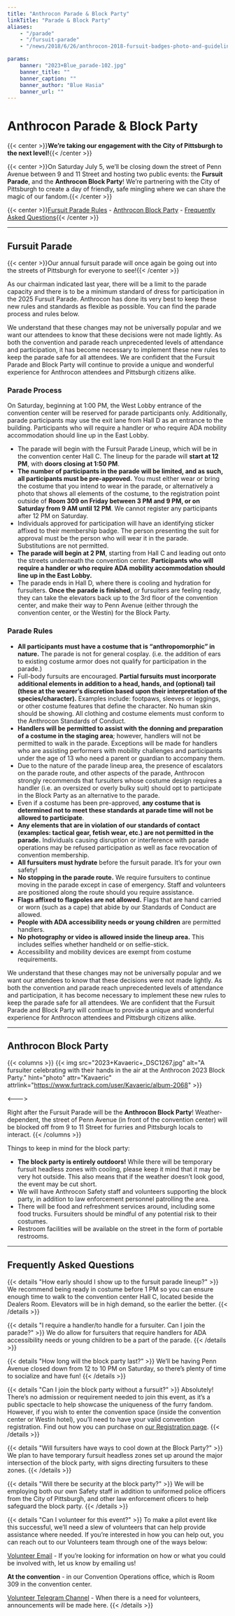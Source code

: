 ```yaml
---
title: "Anthrocon Parade & Block Party"
linkTitle: "Parade & Block Party"
aliases:
    - "/parade"
    - "/fursuit-parade"
    - "/news/2018/6/26/anthrocon-2018-fursuit-badges-photo-and-guidelines"

params:
    banner: "2023+Blue_parade-102.jpg"
    banner_title: ""
    banner_caption: ""
    banner_author: "Blue Hasia"
    banner_url: ""
---
```


# Anthrocon Parade & Block Party

{{< center >}}**We’re taking our engagement with the City of Pittsburgh to the next level!**{{< /center >}}

{{< center >}}On Saturday July 5, we’ll be closing down the street of Penn Avenue between 9 and 11 Street and hosting two public events: the **Fursuit Parade**, and the **Anthrocon Block Party**! We’re partnering with the City of Pittsburgh to create a day of friendly, safe mingling where we can share the magic of our fandom.{{< /center >}}

{{< center >}}[Fursuit Parade Rules](#fursuit-parade) - [Anthrocon Block Party](#anthrocon-block-party) - [Frequently Asked Questions](#frequently-asked-questions){{< /center >}}

***

## Fursuit Parade

{{< center >}}Our annual fursuit parade will once again be going out into the streets of Pittsburgh for everyone to see!{{< /center >}}

As our chairman indicated last year, there will be a limit to the parade capacity and there is to be a minimum standard of dress for participation in the 2025 Fursuit Parade. Anthrocon has done its very best to keep these new rules and standards as flexible as possible. You can find the parade process and rules below.

We understand that these changes may not be universally popular and we want our attendees to know that these decisions were not made lightly. As both the convention and parade reach unprecedented levels of attendance and participation, it has become necessary to implement these new rules to keep the parade safe for all attendees. We are confident that the Fursuit Parade and Block Party will continue to provide a unique and wonderful experience for Anthrocon attendees and Pittsburgh citizens alike.

### Parade Process

On Saturday, beginning at 1:00 PM, the West Lobby entrance of the convention center will be reserved for parade participants only. Additionally, parade participants may use the exit lane from Hall D as an entrance to the building. Participants who will require a handler or who require ADA mobility accommodation should line up in the East Lobby.

- The parade will begin with the Fursuit Parade Lineup, which will be in the convention center Hall C. The lineup for the parade will **start at 12 PM**, with **doors closing at 1:50 PM**.
- **The number of participants in the parade will be limited, and as such, all participants must be pre-approved.** You must either wear or bring the costume that you intend to wear in the parade, or alternatively a photo that shows all elements of the costume, to the registration point outside of **Room 309 on Friday between 3 PM and 9 PM, or on Saturday from 9 AM until 12 PM**. We cannot register any participants after 12 PM on Saturday.
- Individuals approved for participation will have an identifying sticker affixed to their membership badge. The person presenting the suit for approval must be the person who will wear it in the parade. Substitutions are not permitted.
- **The parade will begin at 2 PM**, starting from Hall C and leading out onto the streets underneath the convention center. **Participants who will require a handler or who require ADA mobility accommodation should line up in the East Lobby.**
- The parade ends in Hall D, where there is cooling and hydration for fursuiters. **Once the parade is finished**, or fursuiters are feeling ready, they can take the elevators back up to the 3rd floor of the convention center, and make their way to Penn Avenue (either through the convention center, or the Westin) for the Block Party.

### Parade Rules

- **All participants must have a costume that is “anthropomorphic” in nature.** The parade is not for general cosplay. (i.e. the addition of ears to existing costume armor does not qualify for participation in the parade.)
- Full-body fursuits are encouraged. **Partial fursuits must incorporate additional elements in addition to a head, hands, and (optional) tail (these at the wearer’s discretion based upon their interpretation of the species/character).** Examples include: footpaws, sleeves or leggings, or other costume features that define the character. No human skin should be showing. All clothing and costume elements must conform to the Anthrocon Standards of Conduct.
- **Handlers will be permitted to assist with the donning and preparation of a costume in the staging area**; however, handlers will not be permitted to walk in the parade. Exceptions will be made for handlers who are assisting performers with mobility challenges and participants under the age of 13 who need a parent or guardian to accompany them.
- Due to the nature of the parade lineup area, the presence of escalators on the parade route, and other aspects of the parade, Anthrocon strongly recommends that fursuiters whose costume design requires a handler (i.e. an oversized or overly bulky suit) should opt to participate in the Block Party as an alternative to the parade.
- Even if a costume has been pre-approved, **any costume that is determined not to meet these standards at parade time will not be allowed to participate**.
- **Any elements that are in violation of our standards of contact (examples: tactical gear, fetish wear, etc.) are not permitted in the parade.** Individuals causing disruption or interference with parade operations may be refused participation as well as face revocation of convention membership.
- **All fursuiters must hydrate** before the fursuit parade. It’s for your own safety!
- **No stopping in the parade route.** We require fursuiters to continue moving in the parade except in case of emergency. Staff and volunteers are positioned along the route should you require assistance.
- **Flags affixed to flagpoles are not allowed.** Flags that are hand carried or worn (such as a cape) that abide by our Standards of Conduct are allowed.
- **People with ADA accessibility needs or young children** are permitted handlers.
- **No photography or video is allowed inside the lineup area.** This includes selfies whether handheld or on selfie-stick.
- Accessibility and mobility devices are exempt from costume requirements.

We understand that these changes may not be universally popular and we want our attendees to know that these decisions were not made lightly. As both the convention and parade reach unprecedented levels of attendance and participation, it has become necessary to implement these new rules to keep the parade safe for all attendees. We are confident that the Fursuit Parade and Block Party will continue to provide a unique and wonderful experience for Anthrocon attendees and Pittsburgh citizens alike.

***

## Anthrocon Block Party

{{< columns >}}
{{< img src="2023+Kavaeric+_DSC1267.jpg" alt="A fursuiter celebrating with their hands in the air at the Anthrocon 2023 Block Party." hint="photo" attr="Kavaeric" attrlink="https://www.furtrack.com/user/Kavaeric/album-2068" >}}

<--->

Right after the Fursuit Parade will be the **Anthrocon Block Party**! Weather-dependent, the street of Penn Avenue (in front of the convention center) will be blocked off from 9 to 11 Street for furries and Pittsburgh locals to interact.
{{< /columns >}}

Things to keep in mind for the block party:

- **The block party is entirely outdoors!** While there will be temporary fursuit headless zones with cooling, please keep it mind that it may be very hot outside. This also means that if the weather doesn’t look good, the event may be cut short.
- We will have Anthrocon Safety staff and volunteers supporting the block party, in addition to law enforcement personnel patrolling the area.
- There will be food and refreshment services around, including some food trucks. Fursuiters should be mindful of any potential risk to their costumes.
- Restroom facilities will be available on the street in the form of portable restrooms.

***

## Frequently Asked Questions

{{< details "How early should I show up to the fursuit parade lineup?" >}}
We recommend being ready in costume before 1 PM so you can ensure enough time to walk to the convention center Hall C, located beside the Dealers Room. Elevators will be in high demand, so the earlier the better.
{{< /details >}}

{{< details "I require a handler/to handle for a fursuiter. Can I join the parade?" >}}
We do allow for fursuiters that require handlers for ADA accessibility needs or young children to be a part of the parade.
{{< /details >}}

{{< details "How long will the block party last?" >}}
We’ll be having Penn Avenue closed down from 12 to 10 PM on Saturday, so there’s plenty of time to socialize and have fun!
{{< /details >}}

{{< details "Can I join the block party without a fursuit?" >}}
Absolutely! There’s no admission or requirement needed to join this event, as it’s a public spectacle to help showcase the uniqueness of the furry fandom. However, if you wish to enter the convention space (inside the convention center or Westin hotel), you’ll need to have your valid convention registration. Find out how you can purchase on [our Registration page](/registration).
{{< /details >}}

{{< details "Will fursuiters have ways to cool down at the Block Party?" >}}
We plan to have temporary fursuit headless zones set up around the major intersection of the block party, with signs directing fursuiters to these zones.
{{< /details >}}

{{< details "Will there be security at the block party?" >}}
We will be employing both our own Safety staff in addition to uniformed police officers from the City of Pittsburgh, and other law enforcement oficers to help safeguard the block party.
{{< /details >}}

{{< details "Can I volunteer for this event?" >}}
To make a pilot event like this successful, we’ll need a slew of volunteers that can help provide assistance where needed. If you’re interested in how you can help out, you can reach out to our Volunteers team through one of the ways below:

[Volunteer Email](mailto:volunteer@anthrocon.org) - If you’re looking for information on how or what you could be involved with, let us know by emailing us!

**At the convention** - in our Convention Operations office, which is Room 309 in the convention center.

[Volunteer Telegram Channel](https://t.me/acvolunteer) - When there is a need for volunteers, announcements will be made here.
{{< /details >}}
